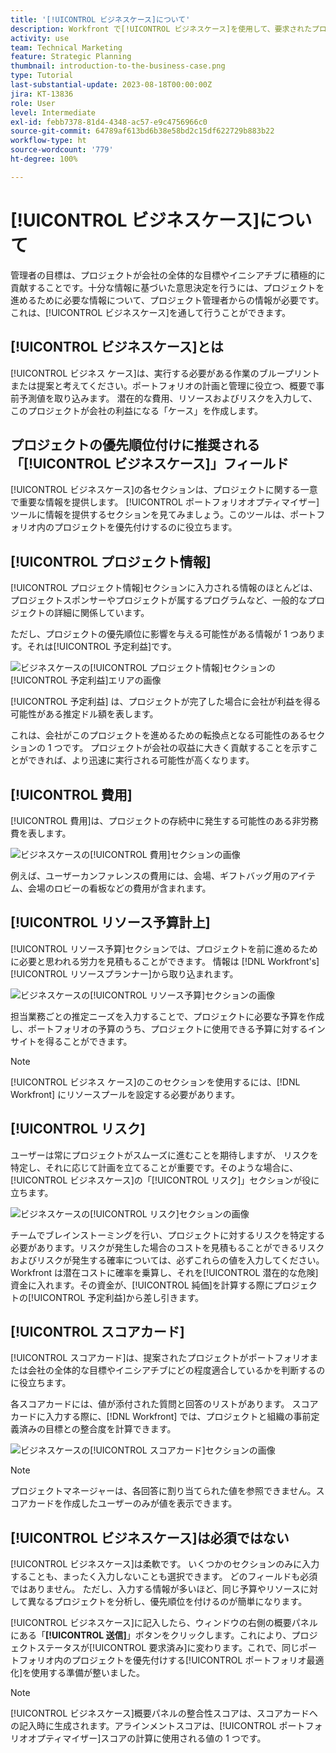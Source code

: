```yaml
---
title: '[!UICONTROL ビジネスケース]について'
description: Workfront で[!UICONTROL ビジネスケース]を使用して、要求されたプロジェクトを評価しポートフォリオ内の他のプロジェクトと比較する方法を説明します。
activity: use
team: Technical Marketing
feature: Strategic Planning
thumbnail: introduction-to-the-business-case.png
type: Tutorial
last-substantial-update: 2023-08-18T00:00:00Z
jira: KT-13836
role: User
level: Intermediate
exl-id: febb7378-81d4-4348-ac57-e9c4756966c0
source-git-commit: 64789af613bd6b38e58bd2c15df622729b883b22
workflow-type: ht
source-wordcount: '779'
ht-degree: 100%

---
```


# [!UICONTROL ビジネスケース]について

管理者の目標は、プロジェクトが会社の全体的な目標やイニシアチブに積極的に貢献することです。十分な情報に基づいた意思決定を行うには、プロジェクトを進めるために必要な情報について、プロジェクト管理者からの情報が必要です。これは、[!UICONTROL ビジネスケース]を通して行うことができます。

## [!UICONTROL ビジネスケース]とは

[!UICONTROL ビジネス ケース]は、実行する必要がある作業のブループリントまたは提案と考えてください。ポートフォリオの計画と管理に役立つ、概要で事前予測値を取り込みます。 潜在的な費用、リソースおよびリスクを入力して、このプロジェクトが会社の利益になる「ケース」を作成します。

## プロジェクトの優先順位付けに推奨される「[!UICONTROL ビジネスケース]」フィールド

[!UICONTROL ビジネスケース]の各セクションは、プロジェクトに関する一意で重要な情報を提供します。 [!UICONTROL ポートフォリオオプティマイザー]ツールに情報を提供するセクションを見てみましょう。このツールは、ポートフォリオ内のプロジェクトを優先付けするのに役立ちます。

## [!UICONTROL プロジェクト情報]

[!UICONTROL プロジェクト情報]セクションに入力される情報のほとんどは、プロジェクトスポンサーやプロジェクトが属するプログラムなど、一般的なプロジェクトの詳細に関係しています。

ただし、プロジェクトの優先順位に影響を与える可能性がある情報が 1 つあります。それは[!UICONTROL 予定利益]です。

![ビジネスケースの[!UICONTROL プロジェクト情報]セクションの[!UICONTROL 予定利益]エリアの画像](assets/05-portfolio-management4.png)

[!UICONTROL 予定利益] は、プロジェクトが完了した場合に会社が利益を得る可能性がある推定ドル額を表します。

これは、会社がこのプロジェクトを進めるための転換点となる可能性のあるセクションの 1 つです。 プロジェクトが会社の収益に大きく貢献することを示すことができれば、より迅速に実行される可能性が高くなります。

## [!UICONTROL 費用]

[!UICONTROL 費用]は、プロジェクトの存続中に発生する可能性のある非労務費を表します。

![ビジネスケースの[!UICONTROL 費用]セクションの画像](assets/06-portfolio-management5.png)

例えば、ユーザーカンファレンスの費用には、会場、ギフトバッグ用のアイテム、会場のロビーの看板などの費用が含まれます。

## [!UICONTROL リソース予算計上]

[!UICONTROL リソース予算]セクションでは、プロジェクトを前に進めるために必要と思われる労力を見積もることができます。 情報は [!DNL Workfront's] [!UICONTROL リソースプランナー]から取り込まれます。

![ビジネスケースの[!UICONTROL リソース予算]セクションの画像](assets/07-portfolio-management6.png)

担当業務ごとの推定ニーズを入力することで、プロジェクトに必要な予算を作成し、ポートフォリオの予算のうち、プロジェクトに使用できる予算に対するインサイトを得ることができます。

>[!NOTE]
>
>[!UICONTROL ビジネス ケース]のこのセクションを使用するには、[!DNL Workfront] にリソースプールを設定する必要があります。

## [!UICONTROL リスク]

ユーザーは常にプロジェクトがスムーズに進むことを期待しますが、 リスクを特定し、それに応じて計画を立てることが重要です。そのような場合に、[!UICONTROL ビジネスケース]の「[!UICONTROL リスク]」セクションが役に立ちます。

![ビジネスケースの[!UICONTROL リスク]セクションの画像](assets/08-portfolio-management7.png)

チームでブレインストーミングを行い、プロジェクトに対するリスクを特定する必要があります。リスクが発生した場合のコストを見積もることができるリスクおよびリスクが発生する確率については、必ずこれらの値を入力してください。Workfront は潜在コストに確率を乗算し、それを[!UICONTROL 潜在的な危険]資金に入れます。その資金が、[!UICONTROL 純価]を計算する際にプロジェクトの[!UICONTROL 予定利益]から差し引きます。

## [!UICONTROL スコアカード]

[!UICONTROL スコアカード]は、提案されたプロジェクトがポートフォリオまたは会社の全体的な目標やイニシアチブにどの程度適合しているかを判断するのに役立ちます。

各スコアカードには、値が添付された質問と回答のリストがあります。 スコアカードに入力する際に、[!DNL Workfront] では、プロジェクトと組織の事前定義済みの目標との整合度を計算できます。

![ビジネスケースの[!UICONTROL スコアカード]セクションの画像](assets/09-portfolio-management8.png)

>[!NOTE]
>
>プロジェクトマネージャーは、各回答に割り当てられた値を参照できません。スコアカードを作成したユーザーのみが値を表示できます。

## [!UICONTROL ビジネスケース]は必須ではない

[!UICONTROL ビジネスケース]は柔軟です。 いくつかのセクションのみに入力することも、まったく入力しないことも選択できます。 どのフィールドも必須ではありません。 ただし、入力する情報が多いほど、同じ予算やリソースに対して異なるプロジェクトを分析し、優先順位を付けるのが簡単になります。

[!UICONTROL ビジネスケース]に記入したら、ウィンドウの右側の概要パネルにある「**[!UICONTROL 送信]**」ボタンをクリックします。これにより、プロジェクトステータスが[!UICONTROL 要求済み]に変わります。これで、同じポートフォリオ内のプロジェクトを優先付けする[!UICONTROL ポートフォリオ最適化]を使用する準備が整いました。

>[!NOTE]
>
>[!UICONTROL ビジネスケース]概要パネルの整合性スコアは、スコアカードへの記入時に生成されます。アラインメントスコアは、[!UICONTROL ポートフォリオオプティマイザー]スコアの計算に使用される値の 1 つです。

<!-- 
Learn more graphic and links to documentation articles
* Overview of areas of the business case 
* Create a business case for a project   
* Create a scorecard 
* Apply a scorecard to a project and generate an alignment score 
-->

